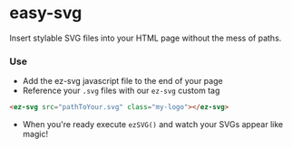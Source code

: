# easy-svg
Insert stylable SVG files into your HTML page without the mess of paths.

### Use

- Add the ez-svg javascript file to the end of your page
- Reference your `.svg` files with our `ez-svg` custom tag
```html
<ez-svg src="pathToYour.svg" class="my-logo"></ez-svg>
```
- When you're ready execute `ezSVG()` and watch your SVGs appear like magic!
